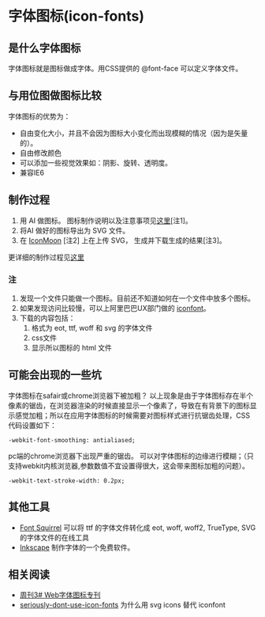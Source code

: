 # 字体图标(icon-fonts)
## 是什么字体图标
字体图标就是图标做成字体。用CSS提供的 @font-face 可以定义字体文件。

## 与用位图做图标比较
字体图标的优势为：    
* 自由变化大小，并且不会因为图标大小变化而出现模糊的情况（因为是矢量的）。
* 自由修改颜色
* 可以添加一些视觉效果如：阴影、旋转、透明度。
* 兼容IE6

## 制作过程
1. 用 AI 做图标。 图标制作说明以及注意事项见[这里](http://iconfont.cn/help/iconmake.html)[注1]。
1. 将AI 做好的图标导出为 SVG 文件。
1. 在 [IconMoon](https://icomoon.io/app/#/select) [注2] 上在上传 SVG， 生成并下载生成的结果[注3]。

更详细的制作过程见[这里](http://www.w3cplus.com/css3/how-to-turn-your-icons-into-a-web-font.html)

### 注
1. 发现一个文件只能做一个图标。目前还不知道如何在一个文件中放多个图标。
1. 如果发现访问比较慢，可以上阿里巴巴UX部门做的 [iconfont](http://iconfont.cn/)。
1. 下载的内容包括：
	1. 格式为 eot, ttf, woff 和 svg 的字体文件
	1. css文件
	1. 显示所以图标的 html 文件

## 可能会出现的一些坑
字体图标在safair或chrome浏览器下被加粗？
以上现象是由于字体图标存在半个像素的锯齿，在浏览器渲染的时候直接显示一个像素了，导致在有背景下的图标显示感觉加粗；所以在应用字体图标的时候需要对图标样式进行抗锯齿处理，CSS代码设置如下：
```
-webkit-font-smoothing: antialiased;
```

pc端的chrome浏览器下出现严重的锯齿。
可以对字体图标的边缘进行模糊；（只支持webkit内核浏览器,参数数值不宜设置得很大，这会带来图标加粗的问题）。
```
-webkit-text-stroke-width: 0.2px;
```

## 其他工具
* [Font Squirrel](http://www.fontsquirrel.com/tools/webfont-generator) 可以将 ttf 的字体文件转化成 eot, woff, woff2, TrueType, SVG 的字体文件的在线工具
* [Inkscape](https://inkscape.org/zh/) 制作字体的一个免费软件。


## 相关阅读
* [周刊3# Web字体图标专刊](http://www.w3cplus.com/collective-3.html)
* [seriously-dont-use-icon-fonts](http://blog.cloudfour.com/seriously-dont-use-icon-fonts/) 为什么用 svg icons 替代 iconfont